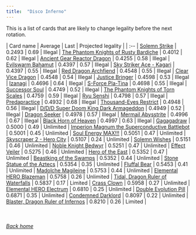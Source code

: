 ```yaml
---
title:  "Disco Inferno"
---
```


This is a list of cards that are likely to change legality before the next rotation.

| Card name | Average | Last | Projected legality |
| :-- |
[Solemn Strike](https://db.ygoprodeck.com/card/?search=Solemn%20Strike) | 0.2493 | 0.69 | Illegal |
[The Phantom Knights of Rusty Bardiche](https://db.ygoprodeck.com/card/?search=The%20Phantom%20Knights%20of%20Rusty%20Bardiche) | 0.4012 | 0.62 | Illegal |
[Ancient Gear Reactor Dragon](https://db.ygoprodeck.com/card/?search=Ancient%20Gear%20Reactor%20Dragon) | 0.4255 | 0.58 | Illegal |
[Evilswarm Bahamut](https://db.ygoprodeck.com/card/?search=Evilswarm%20Bahamut) | 0.4397 | 0.57 | Illegal |
[Sky Striker Ace - Kagari](https://db.ygoprodeck.com/card/?search=Sky%20Striker%20Ace%20-%20Kagari) | 0.4397 | 0.55 | Illegal |
[Red Dragon Archfiend](https://db.ygoprodeck.com/card/?search=Red%20Dragon%20Archfiend) | 0.4548 | 0.55 | Illegal |
[Clear Vice Dragon](https://db.ygoprodeck.com/card/?search=Clear%20Vice%20Dragon) | 0.4548 | 0.54 | Illegal |
[Justice Bringer](https://db.ygoprodeck.com/card/?search=Justice%20Bringer) | 0.4598 | 0.53 | Illegal |
[Izanagi](https://db.ygoprodeck.com/card/?search=Izanagi) | 0.4696 | 0.64 | Illegal |
[S-Force Pla-Tina](https://db.ygoprodeck.com/card/?search=S-Force%20Pla-Tina) | 0.4698 | 0.55 | Illegal |
[Successor Soul](https://db.ygoprodeck.com/card/?search=Successor%20Soul) | 0.4749 | 0.52 | Illegal |
[The Phantom Knights of Torn Scales](https://db.ygoprodeck.com/card/?search=The%20Phantom%20Knights%20of%20Torn%20Scales) | 0.4759 | 0.59 | Illegal |
[Ryu Senshi](https://db.ygoprodeck.com/card/?search=Ryu%20Senshi) | 0.4798 | 0.57 | Illegal |
[Predapractice](https://db.ygoprodeck.com/card/?search=Predapractice) | 0.4932 | 0.68 | Illegal |
[Thousand-Eyes Restrict](https://db.ygoprodeck.com/card/?search=Thousand-Eyes%20Restrict) | 0.4948 | 0.56 | Illegal |
[D/D/D Super Doom King Dark Armageddon](https://db.ygoprodeck.com/card/?search=D/D/D%20Super%20Doom%20King%20Dark%20Armageddon) | 0.4949 | 0.52 | Illegal |
[Dragon Seeker](https://db.ygoprodeck.com/card/?search=Dragon%20Seeker) | 0.4978 | 0.57 | Illegal |
[Mermail Abysstrite](https://db.ygoprodeck.com/card/?search=Mermail%20Abysstrite) | 0.4996 | 0.67 | Illegal |
[Black Horn of Heaven](https://db.ygoprodeck.com/card/?search=Black%20Horn%20of%20Heaven) | 0.4997 | 0.63 | Illegal |
[Gagagadraw](https://db.ygoprodeck.com/card/?search=Gagagadraw) | 0.5000 | 0.49 | Unlimited |
[Imperion Magnum the Superconductive Battlebot](https://db.ygoprodeck.com/card/?search=Imperion%20Magnum%20the%20Superconductive%20Battlebot) | 0.5001 | 0.45 | Unlimited |
[Soul Energy MAX!!!](https://db.ygoprodeck.com/card/?search=Soul%20Energy%20MAX!!!) | 0.5051 | 0.47 | Unlimited |
[Skyscraper 2 - Hero City](https://db.ygoprodeck.com/card/?search=Skyscraper%202%20-%20Hero%20City) | 0.5107 | 0.24 | Unlimited |
[Solemn Wishes](https://db.ygoprodeck.com/card/?search=Solemn%20Wishes) | 0.5151 | 0.46 | Unlimited |
[Noble Knight Bedwyr](https://db.ygoprodeck.com/card/?search=Noble%20Knight%20Bedwyr) | 0.5251 | 0.47 | Unlimited |
[Effect Veiler](https://db.ygoprodeck.com/card/?search=Effect%20Veiler) | 0.5275 | 0.46 | Unlimited |
[Hero of the East](https://db.ygoprodeck.com/card/?search=Hero%20of%20the%20East) | 0.5352 | 0.47 | Unlimited |
[Beastking of the Swamps](https://db.ygoprodeck.com/card/?search=Beastking%20of%20the%20Swamps) | 0.5352 | 0.44 | Unlimited |
[Stone Statue of the Aztecs](https://db.ygoprodeck.com/card/?search=Stone%20Statue%20of%20the%20Aztecs) | 0.5354 | 0.35 | Unlimited |
[Fluffal Bear](https://db.ygoprodeck.com/card/?search=Fluffal%20Bear) | 0.5453 | 0.41 | Unlimited |
[Madolche Magileine](https://db.ygoprodeck.com/card/?search=Madolche%20Magileine) | 0.5753 | 0.44 | Unlimited |
[Elemental HERO Blazeman](https://db.ygoprodeck.com/card/?search=Elemental%20HERO%20Blazeman) | 0.5758 | 0.26 | Unlimited |
[Tidal, Dragon Ruler of Waterfalls](https://db.ygoprodeck.com/card/?search=Tidal,%20Dragon%20Ruler%20of%20Waterfalls) | 0.5837 | 0.17 | Limited |
[Crass Clown](https://db.ygoprodeck.com/card/?search=Crass%20Clown) | 0.5958 | 0.27 | Unlimited |
[Elemental HERO Electrum](https://db.ygoprodeck.com/card/?search=Elemental%20HERO%20Electrum) | 0.6810 | 0.25 | Unlimited |
[Double Evolution Pill](https://db.ygoprodeck.com/card/?search=Double%20Evolution%20Pill) | 0.6871 | 0.35 | Unlimited |
[Condemned Darklord](https://db.ygoprodeck.com/card/?search=Condemned%20Darklord) | 0.8097 | 0.22 | Unlimited |
[Blaster, Dragon Ruler of Infernos](https://db.ygoprodeck.com/card/?search=Blaster,%20Dragon%20Ruler%20of%20Infernos) | 0.8210 | 0.26 | Limited |

<br>

###### [Back home](index)